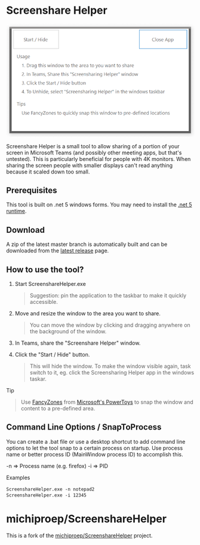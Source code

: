 
# Screenshare Helper

![Screenshot of ScreenshareHelper](doc/images/Screenshot-1.png)

Screenshare Helper is a small tool to allow sharing of a portion of your screen in Microsoft Teams (and possibly other meeting apps, but that's untested). This is particularly beneficial for people with 4K monitors. When sharing the screen people with smaller displays can't read anything because it scaled down too small.

## Prerequisites
This tool is built on .net 5 windows forms. You may need to install the [.net 5 runtime](https://dotnet.microsoft.com/download/dotnet/5.0).

## Download

A zip of the latest master branch is automatically built and can be downloaded from the [latest release](releases/latest) page.

## How to use the tool?
1. Start ScreenshareHelper.exe
    > Suggestion: pin the application to the taskbar to make it quickly accessible.

2. Move and resize the window to the area you want to share.
    > You can move the window by clicking and dragging anywhere on the background of the window.

3. In Teams, share the "Screenshare Helper" window.

4. Click the "Start / Hide" button.
    >This will hide the window. To make the window visible again, task switch to it, eg. click the Screensharing Helper app in the windows taskar.

Tip
> Use [FancyZones](https://docs.microsoft.com/en-us/windows/powertoys/fancyzones) from [Microsoft's PowerToys](https://docs.microsoft.com/en-us/windows/powertoys/fancyzones) to snap the window and content to a pre-defined area.


## Command Line Options / SnapToProcess
You can create a .bat file or use a desktop shortcut to add command line options to let the tool snap to a certain process on startup.
Use process name or better process ID (MainWindow process ID) to accomplish this.

-n => Process name (e.g. firefox)
-i => PID

Examples
```
ScreenshareHelper.exe -n notepad2
ScreenshareHelper.exe -i 12345
```

# michiproep/ScreenshareHelper
This is a fork of the [michiproep/ScreenshareHelper](https://github.com/michiproep/ScreenshareHelper) project.
